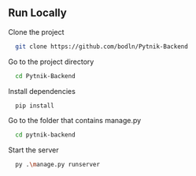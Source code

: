 ## Run Locally

Clone the project

```bash
  git clone https://github.com/bodln/Pytnik-Backend
```

Go to the project directory

```bash
  cd Pytnik-Backend
```

Install dependencies

```bash
  pip install
```

Go to the folder that contains manage.py

```bash
  cd pytnik-backend
```

Start the server

```bash
  py .\manage.py runserver
```
